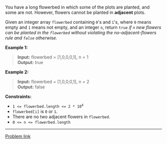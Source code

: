 
You have a long flowerbed in which some of the plots are planted, and some are not. However, flowers cannot be planted in **adjacent** plots.

Given an integer array `flowerbed` containing `0`'s and `1`'s, where `0` means empty and `1` means not empty, and an integer `n`, return `true` *if `n` new flowers can be planted in the `flowerbed` without violating the no-adjacent-flowers rule and `false` otherwise.*

 

**Example 1:**

>**Input:** flowerbed = [1,0,0,0,1], n = 1<br>**Output:** true


**Example 2:**

>**Input:** flowerbed = [1,0,0,0,1], n = 2<br>**Output:** false

 

**Constraints:**

- <code>1 <= flowerbed.length <= 2 * 10<sup>4</sup></code>
- `flowerbed[i]` is `0` or `1`.
- There are no two adjacent flowers in `flowerbed`.
- `0 <= n <= flowerbed.length`

---
[Problem link](https://leetcode.com/problems/can-place-flowers/description/)
